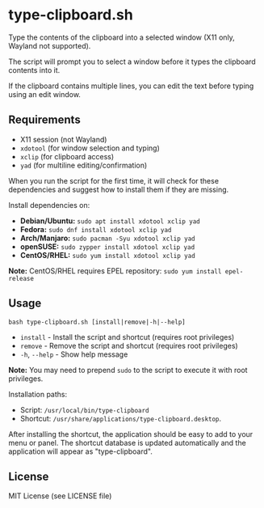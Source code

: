 # type-clipboard.sh

Type the contents of the clipboard into a selected window (X11 only, Wayland not supported).

The script will prompt you to select a window before it types the clipboard contents into it.

If the clipboard contains multiple lines, you can edit the text before typing using an edit window.

## Requirements

- X11 session (not Wayland)
- `xdotool` (for window selection and typing)
- `xclip` (for clipboard access)
- `yad` (for multiline editing/confirmation)

When you run the script for the first time, it will check for these dependencies and suggest how to install them if they are missing.

Install dependencies on:

- **Debian/Ubuntu:** `sudo apt install xdotool xclip yad`
- **Fedora:** `sudo dnf install xdotool xclip yad`
- **Arch/Manjaro:** `sudo pacman -Syu xdotool xclip yad`
- **openSUSE:** `sudo zypper install xdotool xclip yad`
- **CentOS/RHEL:** `sudo yum install xdotool xclip yad` 

**Note:** CentOS/RHEL requires EPEL repository: `sudo yum install epel-release`

## Usage

```
bash type-clipboard.sh [install|remove|-h|--help]
```

- `install`       - Install the script and shortcut (requires root privileges)
- `remove`        - Remove the script and shortcut (requires root privileges)
- `-h`, `--help`  - Show help message

**Note:** You may need to prepend `sudo` to the script to execute it with root privileges.

Installation paths:

- Script: `/usr/local/bin/type-clipboard` 
- Shortcut: `/usr/share/applications/type-clipboard.desktop`. 

After installing the shortcut, the application should be easy to add to your menu or panel. The shortcut database is updated automatically and the application will appear as "type-clipboard".

## License

MIT License (see LICENSE file)
